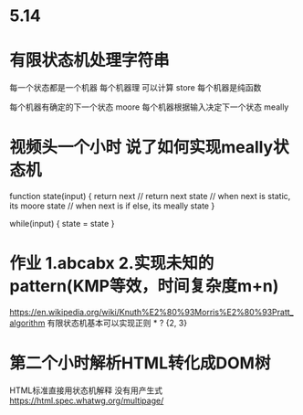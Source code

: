 # 5.14
# 有限状态机处理字符串
每一个状态都是一个机器
    每个机器理 可以计算 store
    每个机器是纯函数

每个机器有确定的下一个状态 moore
每个机器根据输入决定下一个状态 meally

# 视频头一个小时 说了如何实现meally状态机
function state(input) {
    return next // return next state
    // when next is static, its moore state
    // when next is if else, its meally state
}

while(input) {
    state = state
}
# 作业 1.abcabx 2.实现未知的pattern(KMP等效，时间复杂度m+n)
https://en.wikipedia.org/wiki/Knuth%E2%80%93Morris%E2%80%93Pratt_algorithm
有限状态机基本可以实现正则 * ? {2, 3}

# 第二个小时解析HTML转化成DOM树
HTML标准直接用状态机解释 没有用产生式
https://html.spec.whatwg.org/multipage/
